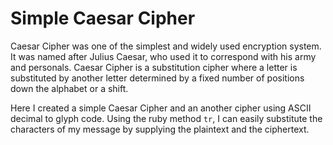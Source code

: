 # Simple Caesar Cipher

Caesar Cipher was one of the simplest and widely used encryption system. It was named after Julius Caesar, who used it to correspond with his army and personals.
Caesar Cipher is a substitution cipher where a letter is substituted by another letter determined by a fixed number of positions down the alphabet or a shift.

Here I created a simple Caesar Cipher and an another cipher using ASCII decimal to glyph code. Using the ruby method `tr`, I can easily substitute the characters of my message by supplying the plaintext and the ciphertext.
